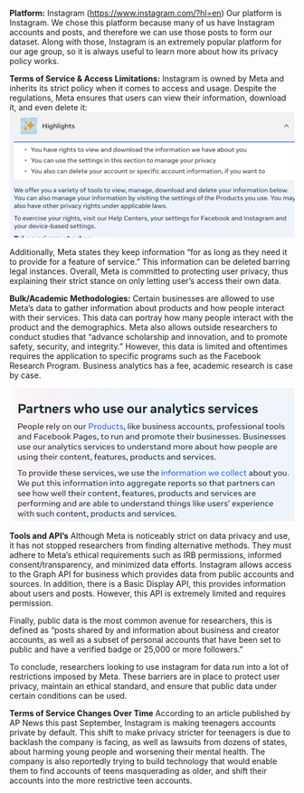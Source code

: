 **Platform:** Instagram (https://www.instagram.com/?hl=en)
Our platform is Instagram. We chose this platform because many of us have Instagram accounts and posts, and therefore we can use those posts to form our dataset. Along with those, Instagram is an extremely popular platform for our age group, so it is always useful to learn more about how its privacy policy works. 

**Terms of Service & Access Limitations:**
Instagram is owned by Meta and inherits its strict policy when it comes to access and usage. Despite the regulations, Meta ensures that users can view their information, download it, and even delete it: 
![Screenshot 1](screenshot1.png)

Additionally, Meta states they keep information “for as long as they need it to provide for a feature of service.” This information can be deleted barring legal instances. Overall, Meta is committed to protecting user privacy, thus explaining their strict stance on only letting user’s access their own data.

**Bulk/Academic Methodologies:**
Certain businesses are allowed to use Meta’s data to gather information about products and how people interact with their services. This data can portray how many people interact with the product and the demographics.
Meta also allows outside researchers to conduct studies that “advance scholarship and innovation, and to promote safety, security, and integrity.” However, this data is limited and oftentimes requires the application to specific programs such as the Facebook Research Program. Business analytics has a fee, academic research is case by case. 

![Screenshot 2](screenshot2.png)

**Tools and API’s**
Although Meta is noticeably strict on data privacy and use, it has not stopped researchers from finding alternative methods. They must adhere to Meta’s ethical requirements such as IRB permissions, informed consent/transparency, and minimized data efforts. Instagram allows access to the Graph API for business which provides data from public accounts and sources. In addition, there is a Basic Display API, this provides information about users and posts. However, this API is extremely limited and requires permission. 

Finally, public data is the most common avenue for researchers, this is defined as “posts shared by and information about business and creator accounts, as well as a subset of personal accounts that have been set to public and have a verified badge or 25,000 or more followers.”
	
To conclude, researchers looking to use instagram for data run into a lot of	         restrictions imposed by Meta. These barriers are in place to protect user privacy, maintain an ethical standard, and ensure that public data under certain conditions can be used. 



**Terms of Service Changes Over Time**
According to an article published by AP News this past September, Instagram is making teenagers accounts private by default. This shift to make privacy stricter for teenagers is due to backlash the company is facing, as well as lawsuits from dozens of states, about harming young people and worsening their mental health. The company is also reportedly trying to build technology that would enable them to find accounts of teens masquerading as older, and shift their accounts into the more restrictive teen accounts. 
